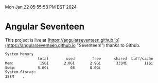 Mon Jan 22 05:55:53 PM EST 2024

# Angular Seventeen


This project is live at [https://angularseventeen.github.io](https://angularseventeen.github.io "Seventeen!") thanks to Github.

```bash
System Memory
               total        used        free      shared  buff/cache   available
Mem:            15Gi       2.0Gi       2.9Gi       335Mi        11Gi        13Gi
Swap:          8.0Gi          0B       8.0Gi
System Storage
388M	.
```
